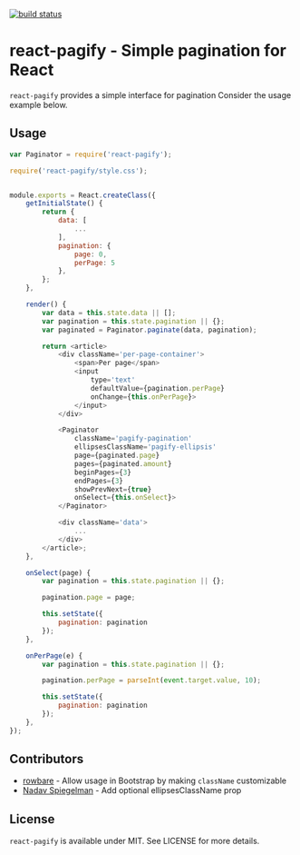 [![build status](https://secure.travis-ci.org/bebraw/react-pagify.png)](http://travis-ci.org/bebraw/react-pagify)
# react-pagify - Simple pagination for React

`react-pagify` provides a simple interface for pagination Consider the usage example below.

## Usage

```javascript
var Paginator = require('react-pagify');

require('react-pagify/style.css');


module.exports = React.createClass({
    getInitialState() {
        return {
            data: [
                ...
            ],
            pagination: {
                page: 0,
                perPage: 5
            },
        };
    },

    render() {
        var data = this.state.data || [];
        var pagination = this.state.pagination || {};
        var paginated = Paginator.paginate(data, pagination);

        return <article>
            <div className='per-page-container'>
                <span>Per page</span>
                <input
                    type='text'
                    defaultValue={pagination.perPage}
                    onChange={this.onPerPage}>
                </input>
            </div>

            <Paginator
                className='pagify-pagination'
                ellipsesClassName='pagify-ellipsis'
                page={paginated.page}
                pages={paginated.amount}
                beginPages={3}
                endPages={3}
                showPrevNext={true}
                onSelect={this.onSelect}>
            </Paginator>

            <div className='data'>
                ...
            </div>
        </article>;
    },

    onSelect(page) {
        var pagination = this.state.pagination || {};

        pagination.page = page;

        this.setState({
            pagination: pagination
        });
    },

    onPerPage(e) {
        var pagination = this.state.pagination || {};

        pagination.perPage = parseInt(event.target.value, 10);

        this.setState({
            pagination: pagination
        });
    },
});
```

## Contributors

* [rowbare](https://github.com/rowbare) - Allow usage in Bootstrap by making `className` customizable
* [Nadav Spiegelman](https://github.com/nadavspi) - Add optional ellipsesClassName prop

## License

`react-pagify` is available under MIT. See LICENSE for more details.
